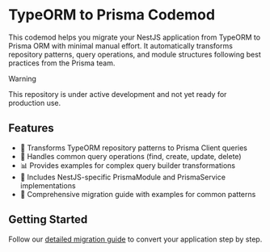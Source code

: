 # TypeORM to Prisma Codemod

This codemod helps you migrate your NestJS application from TypeORM to Prisma ORM with minimal manual effort. It automatically transforms repository patterns, query operations, and module structures following best practices from the Prisma team.

> [!WARNING]  
> This repository is under active development and not yet ready for production use.

## Features

- 🔄 Transforms TypeORM repository patterns to Prisma Client queries
- 🧩 Handles common query operations (find, create, update, delete)
- 📊 Provides examples for complex query builder transformations
- 🔧 Includes NestJS-specific PrismaModule and PrismaService implementations
- 📝 Comprehensive migration guide with examples for common patterns

## Getting Started

Follow our [detailed migration guide](docs/MIGRATION.md) to convert your application step by step.
